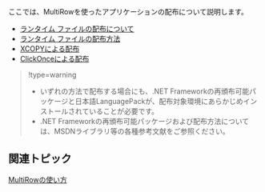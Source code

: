 ここでは、MultiRowを使ったアプリケーションの配布について説明します。

* [ランタイム ファイルの配布について](gcdocsite__documentlink?toc-item-id=51d45437-b511-473e-8929-84fc8cdb3bf9)
* [ランタイム ファイルの配布方法](gcdocsite__documentlink?toc-item-id=2e22132b-a186-4eb3-bfd6-ef353ed65637)
* [XCOPYによる配布](gcdocsite__documentlink?toc-item-id=57af4ff9-7693-4755-8a3e-d87e8c5a4325)
* [ClickOnceによる配布](gcdocsite__documentlink?toc-item-id=842e2d9f-f2f6-4ee3-902e-bae042e18e72)

> !type=warning
>
> * いずれの方法で配布する場合にも、.NET Frameworkの再頒布可能パッケージと日本語LanguagePackが、配布対象環境にあらかじめインストールされていることが必要です。
> * .NET Frameworkの再頒布可能パッケージおよび配布方法については、MSDNライブラリ等の各種参考文献をご参照ください。

## 関連トピック

[MultiRowの使い方](gcdocsite__documentlink?toc-item-id=1a43c0f3-3afa-4eaf-bbfe-74fe65202e0b)